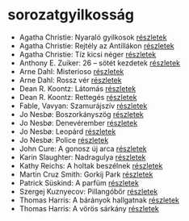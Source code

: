 # sorozatgyilkosság

- Agatha Christie: Nyaraló gyilkosok [részletek](_details/%7Bopf.creator%7D.md#id_73)
- Agatha Christie: Rejtély az Antillákon [részletek](_details/%7Bopf.creator%7D.md#id_76)
- Agatha Christie: Tíz kicsi néger [részletek](_details/%7Bopf.creator%7D.md#id_79)
- Anthony E. Zuiker: 26 – sötét kezdetek [részletek](_details/%7Bopf.creator%7D.md#id_666)
- Arne Dahl: Misterioso [részletek](_details/%7Bopf.creator%7D.md#id_1667)
- Arne Dahl: Rossz vér [részletek](_details/%7Bopf.creator%7D.md#id_1668)
- Dean R. Koontz: Látomás [részletek](_details/%7Bopf.creator%7D.md#id_1081)
- Dean R. Koontz: Rettegés [részletek](_details/%7Bopf.creator%7D.md#id_1076)
- Fable, Vavyan: Szamurájszív [részletek](_details/%7Bopf.creator%7D.md#id_1014)
- Jo Nesbø: Boszorkányszög [részletek](_details/%7Bopf.creator%7D.md#id_412)
- Jo Nesbø: Denevérember [részletek](_details/%7Bopf.creator%7D.md#id_581)
- Jo Nesbø: Leopárd [részletek](_details/%7Bopf.creator%7D.md#id_580)
- Jo Nesbø: Police [részletek](_details/%7Bopf.creator%7D.md#id_578)
- John Cure: A gonosz új arca [részletek](_details/%7Bopf.creator%7D.md#id_956)
- Karin Slaughter: Nadragulya [részletek](_details/%7Bopf.creator%7D.md#id_788)
- Kathy Reichs: A holtak beszélnek [részletek](_details/%7Bopf.creator%7D.md#id_157)
- Martin Cruz Smith: Gorkij Park [részletek](_details/%7Bopf.creator%7D.md#id_1214)
- Patrick Süskind: A parfüm [részletek](_details/%7Bopf.creator%7D.md#id_408)
- Szergej Kuznyecov: Pillangóbőr [részletek](_details/%7Bopf.creator%7D.md#id_527)
- Thomas Harris: A bárányok hallgatnak [részletek](_details/%7Bopf.creator%7D.md#id_1032)
- Thomas Harris: A vörös sárkány [részletek](_details/%7Bopf.creator%7D.md#id_1031)